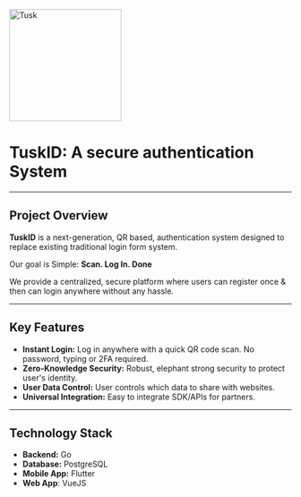 <img width="200" height="200" alt="Tusk" src="https://github.com/user-attachments/assets/7bfaf836-bc99-42e5-a31e-e11da7fe6441" />

# TuskID: A secure authentication System

---
## Project Overview
**TuskID** is a next-generation, QR based, authentication system designed to replace existing traditional login form system.

Our goal is Simple: **Scan. Log In. Done**

We provide a centralized, secure platform where users can register once & then can login anywhere without any hassle.

---
## Key Features
* **Instant Login:** Log in anywhere with a quick QR code scan. No password, typing or 2FA required.
* **Zero-Knowledge Security:** Robust, elephant strong security to protect user's identity.
* **User Data Control:** User controls which data to share with websites.
* **Universal Integration:** Easy to integrate SDK/APIs for partners.

---
## Technology Stack
* **Backend:** Go
* **Database:** PostgreSQL
* **Mobile App:** Flutter
* **Web App**: VueJS
